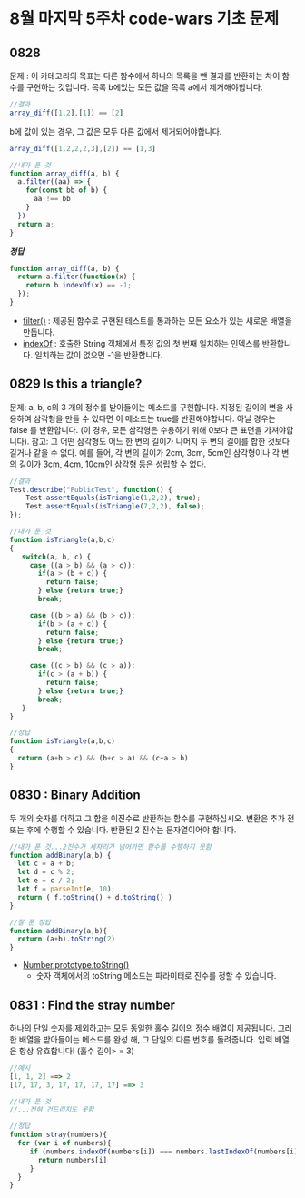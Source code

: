 # 8월 마지막 5주차 code-wars 기초 문제
## 0828
문제 : 이 카테고리의 목표는 다른 함수에서 하나의 목록을 뺀 결과를 반환하는 차이 함수를 구현하는 것입니다. 목록 b에있는 모든 값을 목록 a에서 제거해야합니다.
```javascript
//결과
array_diff([1,2],[1]) == [2]
```
b에 값이 있는 경우, 그 값은 모두 다른 값에서 제거되어야합니다.
```javascript
array_diff([1,2,2,2,3],[2]) == [1,3]
```
```javascript
//내가 푼 것
function array_diff(a, b) {
  a.filter((aa) => {
    for(const bb of b) {
      aa !== bb
    }
  })
  return a;
}
```
***정답***
```javascript
function array_diff(a, b) {
  return a.filter(function(x) {
    return b.indexOf(x) == -1;
  });
}
```
- [filter()](https://developer.mozilla.org/ko/docs/Web/JavaScript/Reference/Global_Objects/Array/filter) : 제공된 함수로 구현된 테스트를 통과하는 모든 요소가 있는 새로운 배열을 만듭니다.
- [indexOf](https://developer.mozilla.org/ko/docs/Web/JavaScript/Reference/Global_Objects/String/indexOf) : 호출한 String 객체에서 특정 값의 첫 번째 일치하는 인덱스를 반환합니다. 일치하는 값이 없으면 -1을 반환합니다.
## 0829 Is this a triangle?
문제: a, b, c의 3 개의 정수를 받아들이는 메소드를 구현합니다. 지정된 길이의 변을 사용하여 삼각형을 만들 수 있다면 이 메소드는 true를 반환해야합니다. 아닐 경우는 false 를 반환합니다. (이 경우, 모든 삼각형은 수용하기 위해 0보다 큰 표면을 가져야합니다).
참고: 그 어떤 삼각형도 어느 한 변의 길이가 나머지 두 변의 길이를 합한 것보다 길거나 같을 수 없다. 예를 들어, 각 변의 길이가 2cm, 3cm, 5cm인 삼각형이나 각 변의 길이가 3cm, 4cm, 10cm인 삼각형 등은 성립할 수 없다.
```javascript
//결과
Test.describe("PublicTest", function() {
    Test.assertEquals(isTriangle(1,2,2), true);
    Test.assertEquals(isTriangle(7,2,2), false);
});
```
```javascript
//내가 푼 것
function isTriangle(a,b,c)
{
   switch(a, b, c) {
     case ((a > b) && (a > c)):
       if(a > (b + c)) {
         return false;
       } else {return true;}
       break;

     case ((b > a) && (b > c)):
       if(b > (a + c)) {
         return false;
       } else {return true;}
       break;     

     case ((c > b) && (c > a)):
       if(c > (a + b)) {
         return false;
       } else {return true;}
       break;   
   }
}

//정답
function isTriangle(a,b,c)
{
  return (a+b > c) && (b+c > a) && (c+a > b)
}
```

## 0830 : Binary Addition
두 개의 숫자를 더하고 그 합을 이진수로 반환하는 함수를 구현하십시오. 변환은 추가 전 또는 후에 수행할 수 있습니다. 반환된 2 진수는 문자열이어야 합니다.
```javascript
//내가 푼 것...2진수가 세자리가 넘어가면 함수를 수행하지 못함
function addBinary(a,b) {
  let c = a + b;
  let d = c % 2;
  let e = c / 2;
  let f = parseInt(e, 10);
  return ( f.toString() + d.toString() )
}
```
```javascript
//잘 푼 정답
function addBinary(a,b){
  return (a+b).toString(2)
}
```
- [Number.prototype.toString()](https://developer.mozilla.org/ko/docs/Web/JavaScript/Reference/Global_Objects/Number/toString)
  - 숫자 객체에서의 toString 메소드는 파라미터로 진수를 정할 수 있습니다.

## 0831 : Find the stray number
하나의 단일 숫자를 제외하고는 모두 동일한 홀수 길이의 정수 배열이 제공됩니다. 그러한 배열을 받아들이는 메소드를 완성 해, 그 단일의 다른 번호를 돌려줍니다. 입력 배열은 항상 유효합니다! (홀수 길이> = 3)
```javascript
//예시
[1, 1, 2] ==> 2
[17, 17, 3, 17, 17, 17, 17] ==> 3
```
```javascript
//내가 푼 것
//...전혀 건드리지도 못함
```
```javascript
//정답
function stray(numbers){
  for (var i of numbers){
     if (numbers.indexOf(numbers[i]) === numbers.lastIndexOf(numbers[i])) {
       return numbers[i]
     }
  }
}
```
